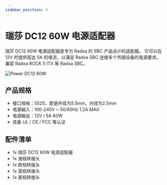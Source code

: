 ```yaml
---
sidebar_position: 3
---
```


# 瑞莎 DC12 60W 电源适配器

瑞莎 DC12 60W 电源适配器是专为 Radxa 的 SBC 产品设计的适配器。 它可以在 12V 时提供高达 5A 的电流，以满足 Radxa SBC 连接多个外围设备的电源要求。兼容 Radxa ROCK 5 ITX 等 Radxa SBC。

![Power DC12 60W](/img/accessories/power-dc12-60w.webp)

## 产品规格

- 接口规格：5525，即是外径为5.5mm，内径为2.5mm
- 电源输入：100-240V ~ 50/60Hz 1.2A MAX
- 电源输出：12V / 5A 60W
- 具备 UL / CE / FCC 等认证

## 配件清单

- 1x 瑞莎 DC12 60W 电源适配器
- 1x 澳规转接头
- 1x 欧规转接头
- 1x 英规转接头
- 1x 美规转接头
